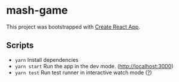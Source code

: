 # mash-game

This project was bootstrapped with [Create React App](https://github.com/facebook/create-react-app).

## Scripts

- `yarn` Install dependencies
- `yarn start` Run the app in the dev mode. ([http://localhost:3000](http://localhost:3000))
- `yarn test` Run test runner in interactive watch mode ([?](https://facebook.github.io/create-react-app/docs/running-tests))
